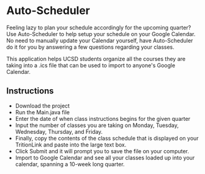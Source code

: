 # Auto-Scheduler

Feeling lazy to plan your schedule accordingly for the upcoming quarter? Use Auto-Scheduler to help setup your schedule on your Google Calendar. No need to 
manually update your Calendar yourself, have Auto-Scheduler do it for you by answering a few questions regarding your classes.

This application helps UCSD students organize all the courses they are taking into a .ics file that can be used to import to anyone's Google Calendar.

## Instructions

* Download the project
* Run the Main.java file
* Enter the date of when class instructions begins for the given quarter
* Input the number of classes you are taking on Monday, Tuesday, Wednesday, Thursday, and Friday.
* Finally, copy the contents of the class schedule that is displayed on your TritionLink and paste into the large text box.
* Click Submit and it will prompt you to save the file on your computer.
* Import to Google Calendar and see all your classes loaded up into your calendar, spanning a 10-week long quarter.
